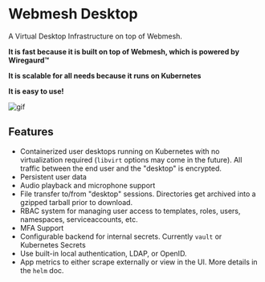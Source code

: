 # Webmesh Desktop

A Virtual Desktop Infrastructure on top of Webmesh.

**It is fast because it is built on top of Webmesh, which is powered by Wiregaurd™️**

**It is scalable for all needs because it runs on Kubernetes**

**It is easy to use!**

![gif](/screenshots/demo.gif?raw=true)



## Features

  - Containerized user desktops running on Kubernetes with no virtualization required (`libvirt` options may come in the future). All traffic between the end user and the "desktop" is encrypted.
  - Persistent user data
  - Audio playback and microphone support
  - File transfer to/from "desktop" sessions. Directories get archived into a gzipped tarball prior to download.
  - RBAC system for managing user access to templates, roles, users, namespaces, serviceaccounts, etc.
  - MFA Support
  - Configurable backend for internal secrets. Currently `vault` or Kubernetes Secrets
  - Use built-in local authentication, LDAP, or OpenID.
  - App metrics to either scrape externally or view in the UI. More details in the `helm` doc.